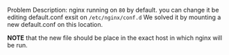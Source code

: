 Problem Description: nginx running on ```80``` by default. you can change it be editing default.conf exsit on ```/etc/nginx/conf.d```
We solved it by mounting a new default.conf on this location.

**NOTE** that the new file should be place in the exact host in which nginx will be run.
